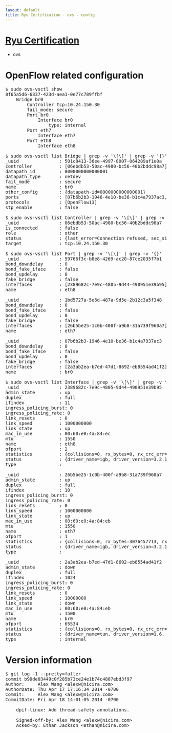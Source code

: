 ```yaml
---
layout: default
title: Ryu Certification - ovs - config
---
```

# [Ryu Certification](http://osrg.github.io/ryu/certification.html)
* ovs 

# OpenFlow related configuration
<pre>
$ sudo ovs-vsctl show
0f65a5d6-6337-423d-aea1-0e77c789ffbf
    Bridge br0
        Controller tcp:10.24.150.30
        fail_mode: secure
        Port br0
            Interface br0
                type: internal
        Port eth7
            Interface eth7
        Port eth8
            Interface eth8

$ sudo ovs-vsctl list Bridge | grep -v '\[\]' | grep -v '{}'
_uuid               : 501c8413-36ee-4997-8007-064289af1e0a
controller          : [06ebdb53-50ac-4980-bc56-40b2bddc98a7]
datapath_id         : 0000000000000001
datapath_type       : netdev
fail_mode           : secure
name                : br0
other_config        : {datapath-id=0000000000000001}
ports               : [07b6b2b3-1946-4e10-be36-b1c4a7937ac3, 1bd5727a-5e6d-487a-9d5e-2b12c3a5f348, 59766f3c-b8e8-4269-ac20-87ce2035f7b1]
protocols           : [OpenFlow13]
stp_enable          : false

$ sudo ovs-vsctl list Controller | grep -v '\[\]' | grep -v '{}'
_uuid               : 06ebdb53-50ac-4980-bc56-40b2bddc98a7
is_connected        : false
role                : other
status              : {last_error=Connection refused, sec_since_connect=572, sec_since_disconnect=2, state=BACKOFF}
target              : tcp:10.24.150.30

$ sudo ovs-vsctl list Port | grep -v '\[\]' | grep -v '{}'
_uuid               : 59766f3c-b8e8-4269-ac20-87ce2035f7b1
bond_downdelay      : 0
bond_fake_iface     : false
bond_updelay        : 0
fake_bridge         : false
interfaces          : [2389682c-7e9c-4805-9d44-490951e39b95]
name                : eth8

_uuid               : 1bd5727a-5e6d-487a-9d5e-2b12c3a5f348
bond_downdelay      : 0
bond_fake_iface     : false
bond_updelay        : 0
fake_bridge         : false
interfaces          : [26b5be25-1c0b-400f-a9b8-31a739f960a7]
name                : eth7

_uuid               : 07b6b2b3-1946-4e10-be36-b1c4a7937ac3
bond_downdelay      : 0
bond_fake_iface     : false
bond_updelay        : 0
fake_bridge         : false
interfaces          : [2a3ab2ea-b7ed-47d1-8692-eb8554ad41f2]
name                : br0

$ sudo ovs-vsctl list Interface | grep -v '\[\]' | grep -v '{}'
_uuid               : 2389682c-7e9c-4805-9d44-490951e39b95
admin_state         : up
duplex              : full
ifindex             : 11
ingress_policing_burst: 0
ingress_policing_rate: 0
link_resets         : 0
link_speed          : 1000000000
link_state          : up
mac_in_use          : 00:60:e0:4a:84:ec
mtu                 : 1550
name                : eth8
ofport              : 2
statistics          : {collisions=0, rx_bytes=0, rx_crc_err=0, rx_dropped=0, rx_errors=0, rx_frame_err=0, rx_over_err=0, rx_packets=0, tx_bytes=7675888, tx_dropped=0, tx_errors=0, tx_packets=81823}
status              : {driver_name=igb, driver_version=3.2.10-k, firmware_version=3.10-0}
type                : 

_uuid               : 26b5be25-1c0b-400f-a9b8-31a739f960a7
admin_state         : up
duplex              : full
ifindex             : 10
ingress_policing_burst: 0
ingress_policing_rate: 0
link_resets         : 0
link_speed          : 1000000000
link_state          : up
mac_in_use          : 00:60:e0:4a:84:eb
mtu                 : 1550
name                : eth7
ofport              : 1
statistics          : {collisions=0, rx_bytes=3076457713, rx_crc_err=0, rx_dropped=0, rx_errors=0, rx_frame_err=0, rx_over_err=0, rx_packets=72769643, tx_bytes=0, tx_dropped=0, tx_errors=0, tx_packets=0}
status              : {driver_name=igb, driver_version=3.2.10-k, firmware_version=3.10-0}
type                : 

_uuid               : 2a3ab2ea-b7ed-47d1-8692-eb8554ad41f2
admin_state         : down
duplex              : full
ifindex             : 1024
ingress_policing_burst: 0
ingress_policing_rate: 0
link_resets         : 0
link_speed          : 10000000
link_state          : down
mac_in_use          : 00:60:e0:4a:84:eb
mtu                 : 1500
name                : br0
ofport              : 65534
statistics          : {collisions=0, rx_bytes=0, rx_crc_err=0, rx_dropped=0, rx_errors=0, rx_frame_err=0, rx_over_err=0, rx_packets=0, tx_bytes=0, tx_dropped=0, tx_errors=0, tx_packets=0}
status              : {driver_name=tun, driver_version=1.6, firmware_version=N/A}
type                : internal
</pre>

# Version information
<pre>
$ git log -1 --pretty=fuller
commit b90de03449c0f285b73ce24e1b74c4887ebd3f97
Author:     Alex Wang &lt;alexw@nicira.com&gt;
AuthorDate: Thu Apr 17 17:16:34 2014 -0700
Commit:     Alex Wang &lt;alexw@nicira.com&gt;
CommitDate: Fri Apr 18 14:01:05 2014 -0700

    dpif-linux: Add thread-safety annotations.
    
    Signed-off-by: Alex Wang &lt;alexw@nicira.com&gt;
    Acked-by: Ethan Jackson &lt;ethan@nicira.com&gt;
</pre>
